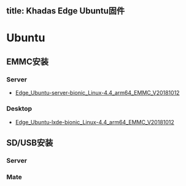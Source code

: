 title: Khadas Edge Ubuntu固件
---

# Ubuntu

## EMMC安装

### Server
* [Edge_Ubuntu-server-bionic_Linux-4.4_arm64_EMMC_V20181012](https://dl.khadas.com/Firmware/Edge/Ubuntu/EMMC/Edge_Ubuntu-server-bionic_Linux-4.4_arm64_EMMC_V20181012.7z)

### Desktop
* [Edge_Ubuntu-lxde-bionic_Linux-4.4_arm64_EMMC_V20181012](https://dl.khadas.com/Firmware/Edge/Ubuntu/EMMC/Edge_Ubuntu-lxde-bionic_Linux-4.4_arm64_EMMC_V20181012.7z)

## SD/USB安装

### Server

### Mate
